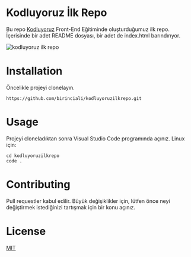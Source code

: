 # Kodluyoruz İlk Repo
Bu repo [Kodluyoruz](https://www.kodluyoruz.org/) Front-End Eğitiminde oluşturduğumuz ilk repo. İçerisinde bir adet README dosyası, bir adet de index.html barındırıyor.

![kodluyoruz ilk repo](https://github.com/birinciali/kodluyoruzilkrepo/figures/github.PNG "")

# Installation
Öncelikle projeyi clonelayın.

``` 
https://github.com/birinciali/kodluyoruzilkrepo.git
```

# Usage
Projeyi cloneladıktan sonra Visual Studio Code programında açınız.
Linux için:

``` 
cd kodluyoruzilkrepo
code .
```

# Contributing
Pull requestler kabul edilir. Büyük değişiklikler için, lütfen önce neyi değiştirmek istediğinizi tartışmak için bir konu açınız.

# License
[MIT](https://choosealicense.com/licenses/mit/)



